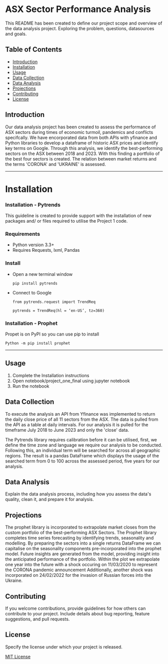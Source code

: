 # ASX Sector Performance Analysis

This README has been created to define our project scope and overview of the data analysis project. Exploring the problem, questions, datasources and goals. 

## Table of Contents
- [Introduction](#introduction)
- [Installation](#installation)
- [Usage](#usage)
- [Data Collection](#data-collection)
- [Data Analysis](#data-analysis)
- [Projections](#projections)
- [Contributing](#contributing)
- [License](#license)

## Introduction

Our data analysis project has been created to assess the performance of ASX sectors during times of economic turmoil, pandemics and conflicts specifcally. We have encorporated data from both APIs with yfinance and Python libraries to develop a dataframe of historic ASX prices and identify key terms on Google. Through this analysis, we identify the best-performing sectors on the ASX between 2018 and 2023. With this finding a portfolio of the best four sectors is created. The relation between market returns and the terms 'CORONA' and 'UKRAINE' is assessed.

___
# Installation 
### Installation - Pytrends

This guideline is created to provide support with the installation of new packages and/ or files required to utilise the Project 1 code. 

### Requirements
* Python version 3.3+ 
* Requires Requests, lxml, Pandas

### Install 
 * Open a new terminal window
	```shell 
	pip install pytrends
	```
* Connect to Google	
    ```shell
	from pytrends.request import TrendReq
	```
	```
	pytrends = TrendReq(hl = ‘en-US’, tz=360)
	```
	
### Installation - Prophet

Propet is on PyPI so you can use pip to install 
```shell 
Python -m pip install prophet
```
___
## Usage

1. Complete the Installation instructions
2. Open notebook/project_one_final using jupyter notebook
3. Run the notebook

## Data Collection
To execute the analysis an API from Yfinance was implemented to return the daily close price of all 11 sectors from the ASX. The data is pulled from the API as a table at daily intervals. For our analysis it is pulled for the timeframe July 2018 to June 2023 and only the 'close' data.  

The Pytrends library requires calibration before it can be utilised, first, we define the time zone and language we require our analysis to be conducted. Following this, an individual term will be searched for across all geographic regions. The result is a pandas DataFrame which displays the usage of the searched term from 0 to 100 across the assessed period, five years for our analysis.  

## Data Analysis
Explain the data analysis process, including how you assess the data's quality, clean it, and prepare it for analysis.

## Projections
The prophet library is incorporated to extrapolate market closes from the custom portfolio of the best-performing ASX Sectors. The Prophet library completes time series forecasting by identifying trends, seasonality and modelling. By preparing the sectors into a single returns DataFrame we can capitalise on the seasonality components pre-incorporated into the prophet model. Future insights are generated from the model, providing insight into the anticipated performance of the portfolio. Within the plot we extrapolate one year into the future with a shock occuring on 11/03/2020 to represent the CORONA pandemic announcement Additionally, another shock was incorporated on 24/02/2022 for the invasion of Russian forces into the Ukraine. 

## Contributing
If you welcome contributions, provide guidelines for how others can contribute to your project. Include details about bug reporting, feature suggestions, and pull requests.

## License
Specify the license under which your project is released.

[MIT License](LICENSE)
